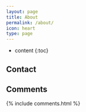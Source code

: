 ```yaml
---
layout: page
title: About
permalink: /about/
icon: heart
type: page
---
```


* content
{:toc}



## Contact




## Comments

{% include comments.html %}
